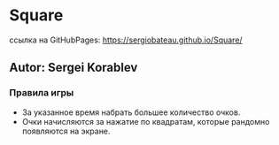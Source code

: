 # Square #
ссылка на GitHubPages: https://sergiobateau.github.io/Square/

## Autor: Sergei Korablev ##

### Правила игры ###
- За указанное время набрать большее количество очков.
- Очки начисляются за нажатие по квадратам, которые рандомно появляются на экране.